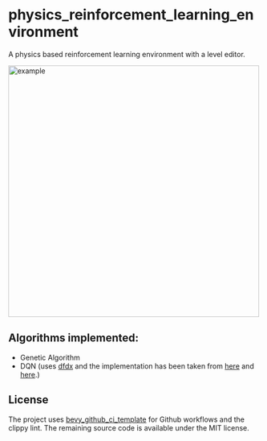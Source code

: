 # physics_reinforcement_learning_environment
A physics based reinforcement learning environment with a level editor.

<img width="500" alt="example" src="https://github.com/ShouvikGhosh2048/physics_reinforcement_learning_environment/assets/91585022/708a0f97-8aaa-4f3e-94ed-eeab5b231d12">

## Algorithms implemented:
- Genetic Algorithm
- DQN (uses [dfdx](https://github.com/coreylowman/dfdx) and the implementation has been taken from [here](https://pytorch.org/tutorials/intermediate/reinforcement_q_learning.html) and [here](https://github.com/coreylowman/dfdx/blob/main/examples/rl-dqn.rs).)

## License
The project uses [bevy_github_ci_template](https://github.com/bevyengine/bevy_github_ci_template) for Github workflows and the clippy lint.
The remaining source code is available under the MIT license.
